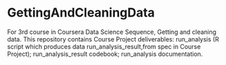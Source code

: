 # GettingAndCleaningData
For 3rd course in Coursera  Data Science Sequence, Getting and cleaning data.
This repository contains Course Project deliverables:
run_analysis (R script which produces data run_analysis_result,from spec in Course Project);
 run_analysis_result codebook; run_analysis documentation.
